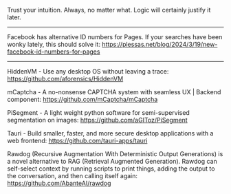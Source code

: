 Trust your intuition. Always, no matter what. Logic will certainly justify it later.

----

Facebook has alternative ID numbers for Pages. If your searches have been wonky lately, this should solve it: https://plessas.net/blog/2024/3/19/new-facebook-id-numbers-for-pages

----

HiddenVM - Use any desktop OS without leaving a trace: https://github.com/aforensics/HiddenVM

mCaptcha - A no-nonsense CAPTCHA system with seamless UX | Backend component: https://github.com/mCaptcha/mCaptcha

PiSegment - A light weight python software for semi-supervised segmentation on images: https://github.com/aGIToz/PiSegment

Tauri - Build smaller, faster, and more secure desktop applications with a web frontend: https://github.com/tauri-apps/tauri

Rawdog (Recursive Augmentation With Deterministic Output Generations) is a novel alternative to RAG (Retrieval Augmented Generation). Rawdog can self-select context by running scripts to print things, adding the output to the conversation, and then calling itself again: https://github.com/AbanteAI/rawdog

